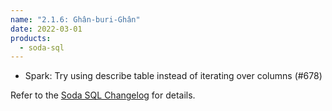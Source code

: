 ```yaml
---
name: "2.1.6: Ghân-buri-Ghân"
date: 2022-03-01
products:
  - soda-sql
---
```


- Spark: Try using describe table instead of iterating over columns (#678)

Refer to the <a href="https://github.com/sodadata/soda-sql/blob/main/CHANGELOG.md" target="_blank">Soda SQL Changelog</a> for details.